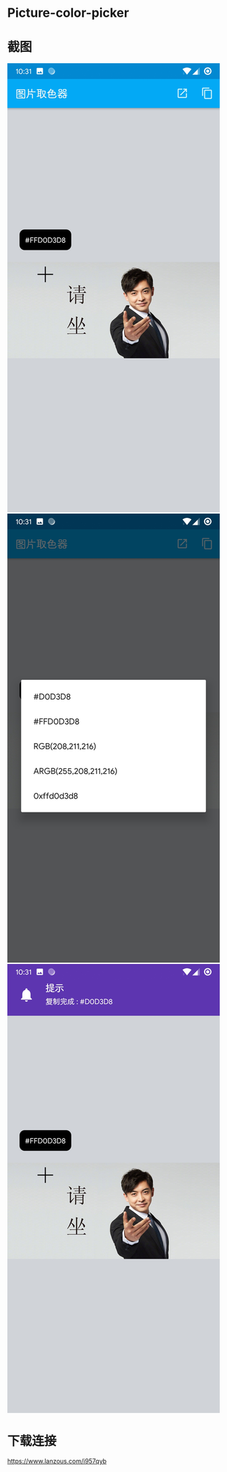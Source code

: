 # Picture-color-picker
# 截图
![](https://github.com/dabai2017/Picture-color-picker/blob/master/pic/Screenshot_20200207-223105.jpg)
![](https://github.com/dabai2017/Picture-color-picker/blob/master/pic/Screenshot_20200207-223110.jpg)
![](https://github.com/dabai2017/Picture-color-picker/blob/master/pic/Screenshot_20200207-223116.jpg)
# 下载连接
https://www.lanzous.com/i957qyb
